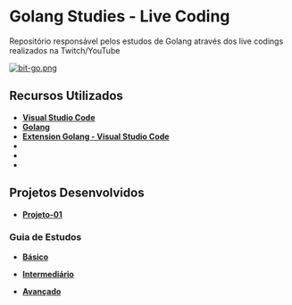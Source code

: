 # Golang Studies - Live Coding

Repositório responsável pelos estudos de Golang através dos live codings realizados na Twitch/YouTube

[![bit-go.png](https://i.postimg.cc/s204FQ2b/bit-go.png)](https://postimg.cc/GBGyGpGj)

## Recursos Utilizados

* **[Visual Studio Code]()**
* **[Golang](https://golang.org/doc/install)**
* **[Extension Golang - Visual Studio Code](https://bit.ly/2S4JFvQ)**
* **[]()**
* **[]()**
* **[]()**

## Projetos Desenvolvidos

* **[Projeto-01](project-01/README.md)**

### Guia de Estudos

* **[Básico]()**

* **[Intermediário](https://medium.com/@saumya.ranjan/how-to-create-a-rest-api-in-golang-crud-operation-in-golang-a7afd9330a7b)**

* **[Avançado](https://levelup.gitconnected.com/crud-restful-api-with-go-gorm-jwt-postgres-mysql-and-testing-460a85ab7121)**
